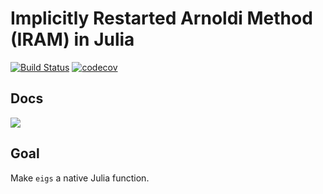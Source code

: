 # Implicitly Restarted Arnoldi Method (IRAM) in Julia

[![Build Status](https://travis-ci.org/haampie/IRAM.jl.svg?branch=master)](https://travis-ci.org/haampie/IRAM.jl) [![codecov](https://codecov.io/gh/haampie/IRAM.jl/branch/master/graph/badge.svg)](https://codecov.io/gh/haampie/IRAM.jl)

## Docs
[![](https://img.shields.io/badge/docs-latest-blue.svg)](https://haampie.github.io/IRAM.jl/latest)

## Goal
Make `eigs` a native Julia function.